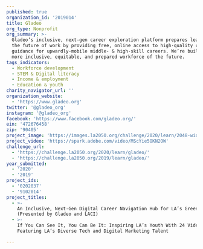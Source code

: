 ```yaml
---
published: true
organization_id: '2019014'
title: Gladeo
org_type: Nonprofit
org_summary: >-
  Gladeo’s inclusive, next-gen career exploration platform prepares learners for
  the future of work by providing free, online access to high-quality career
  guidance for upwardly-mobile middle- & high-skill careers. We’re building a
  more inclusive, equitable, and prepared workforce of the future.
tags_indicators:
  - Workforce development
  - STEM & Digital literacy
  - Income & employment
  - Education & youth
charity_navigator_url: ''
organization_website:
  - 'https://www.gladeo.org'
twitter: '@gladeo_org'
instagram: '@gladeo_org'
facebook: 'https://www.facebook.com/gladeo.org/'
ein: '472676458'
zip: '90405'
project_image: 'https://images.la2050.org/challenge/2020/learn/2048-wide/gladeo.jpg'
project_video: 'https://spark.adobe.com/video/MScYie5OKN2OW'
challenge_url:
  - 'https://challenge.la2050.org/2020/learn/gladeo/'
  - 'https://challenge.la2050.org/2019/learn/gladeo/'
year_submitted:
  - '2020'
  - '2019'
project_ids:
  - '0202037'
  - '9102014'
project_titles:
  - >-
    An Inclusive, Next-Gen Digital Career Navigation Hub for LA’s Green Jobs
    (Presented by Gladeo and LACI)
  - >-
    If You Can See It, You Can Be It: Inspiring LA’s Youth With 24 Videos
    Featuring LA’s Diverse Tech and Digital Marketing Talent

---
```

